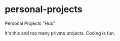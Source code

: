 # personal-projects
Personal Projects "Hub"

It's this and too many private projects. Coding is fun.
